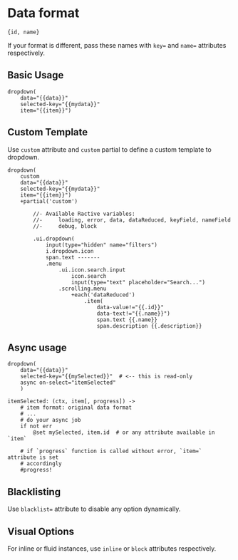 # Data format

```
{id, name}
```

If your format is different, pass these names with `key=` and `name=` attributes
respectively.

## Basic Usage

```
dropdown(
    data="{{data}}"
    selected-key="{{mydata}}"
    item="{{item}}")
```

## Custom Template

Use `custom` attribute and `custom` partial to define a custom template to dropdown.

```
dropdown(
    custom
    data="{{data}}"
    selected-key="{{mydata}}"
    item="{{item}}")
    +partial('custom')

        //- Available Ractive variables:
        //-     loading, error, data, dataReduced, keyField, nameField
        //-     debug, block

        .ui.dropdown(
            input(type="hidden" name="filters")
            i.dropdown.icon
            span.text -------
            .menu
                .ui.icon.search.input
                    icon.search
                    input(type="text" placeholder="Search...")
                .scrolling.menu
                    +each('dataReduced')
                        .item(
                            data-value!="{{.id}}"
                            data-text!="{{.name}}")
                            span.text {{.name}}
                            span.description {{.description}}
```


## Async usage

```pug
dropdown(
    data="{{data}}"
    selected-key="{{mySelected}}"  # <-- this is read-only
    async on-select="itemSelected"
    )

```

```ls
itemSelected: (ctx, item[, progress]) ->
    # item format: original data format
    # ...
    # do your async job
    if not err
        @set mySelected, item.id  # or any attribute available in `item`

    # if `progress` function is called without error, `item=` attribute is set
    # accordingly
    #progress!
```

## Blacklisting

Use `blacklist=` attribute to disable any option dynamically.

## Visual Options

For inline or fluid instances, use `inline` or `block` attributes respectively.
